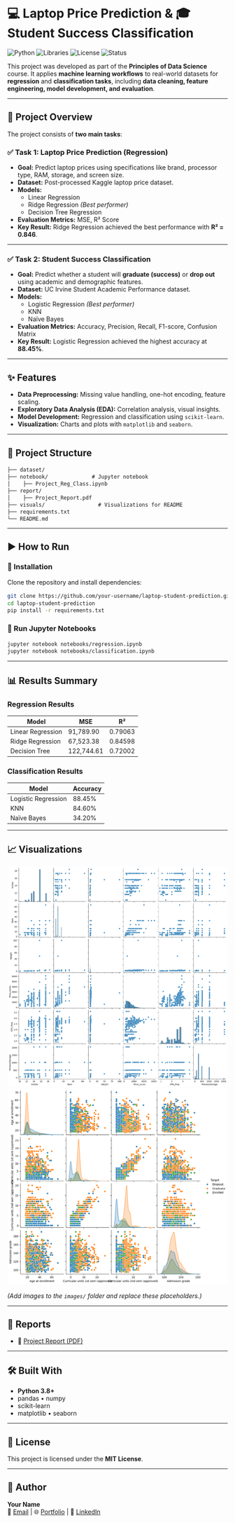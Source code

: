 
# 💻 Laptop Price Prediction & 🎓 Student Success Classification

![Python](https://img.shields.io/badge/Python-3.8%2B-blue.svg)
![Libraries](https://img.shields.io/badge/Libraries-pandas%2C%20scikit--learn%2C%20matplotlib%2C%20seaborn-green)
![License](https://img.shields.io/badge/License-MIT-yellow.svg)
![Status](https://img.shields.io/badge/Status-Completed-brightgreen)

This project was developed as part of the **Principles of Data Science** course. It applies **machine learning workflows** to real-world datasets for **regression** and **classification tasks**, including **data cleaning, feature engineering, model development, and evaluation**.

---

## 📌 Project Overview

The project consists of **two main tasks**:

### ✅ Task 1: Laptop Price Prediction (Regression)
- **Goal:** Predict laptop prices using specifications like brand, processor type, RAM, storage, and screen size.
- **Dataset:** Post-processed Kaggle laptop price dataset.
- **Models:**
  - Linear Regression
  - Ridge Regression *(Best performer)*
  - Decision Tree Regression
- **Evaluation Metrics:** MSE, R² Score  
- **Key Result:** Ridge Regression achieved the best performance with **R² = 0.846**.

---

### ✅ Task 2: Student Success Classification
- **Goal:** Predict whether a student will **graduate (success)** or **drop out** using academic and demographic features.
- **Dataset:** UC Irvine Student Academic Performance dataset.
- **Models:**
  - Logistic Regression *(Best performer)*
  - KNN
  - Naïve Bayes
- **Evaluation Metrics:** Accuracy, Precision, Recall, F1-score, Confusion Matrix  
- **Key Result:** Logistic Regression achieved the highest accuracy at **88.45%**.

---

## ✨ Features
- **Data Preprocessing:** Missing value handling, one-hot encoding, feature scaling.
- **Exploratory Data Analysis (EDA):** Correlation analysis, visual insights.
- **Model Development:** Regression and classification using `scikit-learn`.
- **Visualization:** Charts and plots with `matplotlib` and `seaborn`.

---

## 📂 Project Structure
```
├── dataset/                   
├── notebook/              # Jupyter notebook
│    ├── Project_Reg_Class.ipynb
├── report/
│    ├── Project_Report.pdf
├── visuals/                 # Visualizations for README
├── requirements.txt
└── README.md
```

---

## ▶️ How to Run

### 🔹 Installation
Clone the repository and install dependencies:
```bash
git clone https://github.com/your-username/laptop-student-prediction.git
cd laptop-student-prediction
pip install -r requirements.txt
```

### 🔹 Run Jupyter Notebooks
```bash
jupyter notebook notebooks/regression.ipynb
jupyter notebook notebooks/classification.ipynb
```

---

## 📊 Results Summary

### **Regression Results**
| Model              | MSE         | R²       |
|--------------------|------------|---------|
| Linear Regression  | 91,789.90  | 0.79063 |
| Ridge Regression   | 67,523.38  | 0.84598 |
| Decision Tree      | 122,744.61 | 0.72002 |

### **Classification Results**
| Model              | Accuracy  |
|--------------------|-----------|
| Logistic Regression| 88.45%   |
| KNN               | 84.60%   |
| Naïve Bayes       | 34.20%   |

---

## 📈 Visualizations
![Pairplot for regression task](visuals/pairplot.png)
![Pairplot for classification task](visuals/pairplot2.png)
<!-- ![Classification Confusion Matrix](images/confusion_matrix.png) -->

*(Add images to the `images/` folder and replace these placeholders.)*

---

## 📄 Reports
- 📑 [Project Report (PDF)](Report/Project_Report.pdf)

---

## 🛠 Built With
- **Python 3.8+**
- pandas • numpy
- scikit-learn
- matplotlib • seaborn

---

## 📜 License
This project is licensed under the **MIT License**.

---

## 👤 Author
**Your Name**  
📧 [Email](mailto:smmnr@umsystem.edu) | 🌐 [Portfolio](https://www.sayush.com.np) | 💼 [LinkedIn](https://www.linkedin.com/in/sayush-m/)
